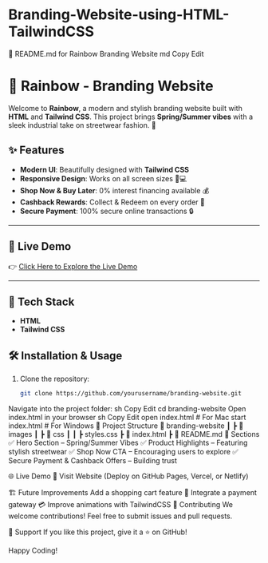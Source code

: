 # Branding-Website-using-HTML-TailwindCSS
📌 README.md for Rainbow Branding Website
md
Copy
Edit
# 🌈 Rainbow - Branding Website

Welcome to **Rainbow**, a modern and stylish branding website built with **HTML** and **Tailwind CSS**. This project brings **Spring/Summer vibes** with a sleek industrial take on streetwear fashion. 🌟  

## ✨ Features

- **Modern UI**: Beautifully designed with **Tailwind CSS**  
- **Responsive Design**: Works on all screen sizes 📱💻  
- **Shop Now & Buy Later**: 0% interest financing available 💰  
- **Cashback Rewards**: Collect & Redeem on every order 🎁  
- **Secure Payment**: 100% secure online transactions 🔒  
---

## 🔗 Live Demo

👉 [Click Here to Explore the Live Demo](https://vercel.com/nagaranis-projects-2aefbb19/branding-website-using-html-tailwind-css)  

---
## 🚀 Tech Stack  

- **HTML**  
- **Tailwind CSS**  

## 🛠️ Installation & Usage  

1. Clone the repository:  
   ```sh
   git clone https://github.com/yourusername/branding-website.git
Navigate into the project folder:
sh
Copy
Edit
cd branding-website
Open index.html in your browser
sh
Copy
Edit
open index.html  # For Mac
start index.html # For Windows
📂 Project Structure
📂 branding-website
 ┃ ┣ 📂 images
 ┃ ┣ 📂 css
 ┃ ┃ ┣ styles.css
 ┣ 📜 index.html
 ┣ 📜 README.md
🎨 Sections
✅ Hero Section – Spring/Summer Vibes
✅ Product Highlights – Featuring stylish streetwear
✅ Shop Now CTA – Encouraging users to explore
✅ Secure Payment & Cashback Offers – Building trust

🌐 Live Demo
🔗 Visit Website (Deploy on GitHub Pages, Vercel, or Netlify)

🏗️ Future Improvements
Add a shopping cart feature 🛒
Integrate a payment gateway 💳
Improve animations with TailwindCSS
📌 Contributing
We welcome contributions! Feel free to submit issues and pull requests.

💖 Support
If you like this project, give it a ⭐ on GitHub!

Happy Coding! 
